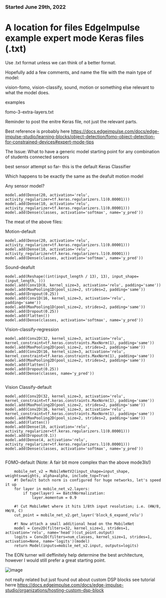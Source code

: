 
### Started June 29th, 2022


# A location for files EdgeImpulse example expert mode Keras files (.txt) 

Use .txt format unless we can think of a better format.

Hopefully add a few comments, and name the file with the main type of model:

vision-fomo, vision-classify, sound, motion or something else relevant to what the model does.

examples

fomo-3-extra-layers.txt


Reminder to post the enitre Keras file, not just the relevant parts.


Best reference is probably here https://docs.edgeimpulse.com/docs/edge-impulse-studio/learning-blocks/object-detection/fomo-object-detection-for-constrained-devices#expert-mode-tips

The Issue: What to have a generic model starting point for any combination of students connected sensors

best sensor attempt so far- this is the default Keras Classifier

Which happens to be exactly the same as the deafult motion model

Any sensor model?

```
model.add(Dense(20, activation='relu', activity_regularizer=tf.keras.regularizers.l1(0.00001)))
model.add(Dense(10, activation='relu', activity_regularizer=tf.keras.regularizers.l1(0.00001)))
model.add(Dense(classes, activation='softmax', name='y_pred'))

```



The meat of the above files:

Motion-default
```
model.add(Dense(20, activation='relu', activity_regularizer=tf.keras.regularizers.l1(0.00001)))
model.add(Dense(10, activation='relu', activity_regularizer=tf.keras.regularizers.l1(0.00001)))
model.add(Dense(classes, activation='softmax', name='y_pred'))

```

Sound-deafult
```
model.add(Reshape((int(input_length / 13), 13), input_shape=(input_length, )))
model.add(Conv1D(8, kernel_size=3, activation='relu', padding='same'))
model.add(MaxPooling1D(pool_size=2, strides=2, padding='same'))
model.add(Dropout(0.25))
model.add(Conv1D(16, kernel_size=3, activation='relu', padding='same'))
model.add(MaxPooling1D(pool_size=2, strides=2, padding='same'))
model.add(Dropout(0.25))
model.add(Flatten())
model.add(Dense(classes, activation='softmax', name='y_pred'))

```

Vision-classify-regression
```
model.add(Conv2D(32, kernel_size=3, activation='relu', kernel_constraint=tf.keras.constraints.MaxNorm(1), padding='same'))
model.add(MaxPooling2D(pool_size=2, strides=2, padding='same'))
model.add(Conv2D(16, kernel_size=3, activation='relu', kernel_constraint=tf.keras.constraints.MaxNorm(1), padding='same'))
model.add(MaxPooling2D(pool_size=2, strides=2, padding='same'))
model.add(Flatten())
model.add(Dropout(0.25))
model.add(Dense(classes, name='y_pred'))


```

Vision Classify-default
```
model.add(Conv2D(32, kernel_size=3, activation='relu', kernel_constraint=tf.keras.constraints.MaxNorm(1), padding='same'))
model.add(MaxPooling2D(pool_size=2, strides=2, padding='same'))
model.add(Conv2D(16, kernel_size=3, activation='relu', kernel_constraint=tf.keras.constraints.MaxNorm(1), padding='same'))
model.add(MaxPooling2D(pool_size=2, strides=2, padding='same'))
model.add(Flatten())
model.add(Dense(10, activation='relu', activity_regularizer=tf.keras.regularizers.l1(0.00001)))
model.add(Dropout(0.1))
model.add(Dense(4, activation='relu', activity_regularizer=tf.keras.regularizers.l1(0.00001)))
model.add(Dense(classes, activation='softmax', name='y_pred'))


```



FOMO-default (Note: A fair bit more complex than the above mode3ls!)

```
    mobile_net_v2 = MobileNetV2(input_shape=input_shape, weights=weights, alpha=alpha, include_top=True)
    #! Default batch norm is configured for huge networks, let's speed it up
    for layer in mobile_net_v2.layers:
        if type(layer) == BatchNormalization:
            layer.momentum = 0.9
            
    #! Cut MobileNet where it hits 1/8th input resolution; i.e. (HW/8, HW/8, C)
    cut_point = mobile_net_v2.get_layer('block_6_expand_relu')
    
    #! Now attach a small additional head on the MobileNet
    model = Conv2D(filters=32, kernel_size=1, strides=1, activation='relu', name='head')(cut_point.output)
    logits = Conv2D(filters=num_classes, kernel_size=1, strides=1, activation=None, name='logits')(model)
    return Model(inputs=mobile_net_v2.input, outputs=logits)
```

The EON turner will deffinitely help determine the best architecture, however I would still prefer a great starting point.


![image](https://user-images.githubusercontent.com/5605614/177057111-ecaedddc-2f7c-49fd-a90f-581b403f673a.png)








not really related but just found out about custom DSP blocks  see tutorial herre https://docs.edgeimpulse.com/docs/edge-impulse-studio/organizations/hosting-custom-dsp-block
